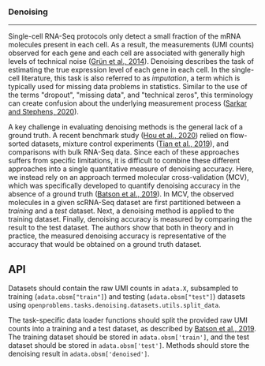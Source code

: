 ### Denoising
---

Single-cell RNA-Seq protocols only detect a small fraction of the mRNA molecules present in each cell. As a result, the measurements (UMI counts) observed for each gene and each cell are associated with generally high levels of technical noise (<a href="https://www.nature.com/articles/nmeth.2930">Grün et al., 2014</a>). Denoising describes the task of estimating the true expression level of each gene in each cell. In the single-cell literature, this task is also referred to as *imputation*, a term which is typically used for missing data problems in statistics. Similar to the use of the terms "dropout", "missing data", and "technical zeros", this terminology can create confusion about the underlying measurement process (<a href="https://www.biorxiv.org/content/10.1101/2020.04.07.030007v2">Sarkar and Stephens, 2020</a>).

A key challenge in evaluating denoising methods is the general lack of a ground truth. A recent benchmark study (<a href="https://genomebiology.biomedcentral.com/articles/10.1186/s13059-020-02132-x">Hou et al., 2020</a>) relied on flow-sorted datasets, mixture control experiments (<a href="https://www.nature.com/articles/s41592-019-0425-8">Tian et al., 2019</a>), and comparisons with bulk RNA-Seq data. Since each of these approaches suffers from specific limitations, it is difficult to combine these different approaches into a single quantitative measure of denoising accuracy. Here, we instead rely on an approach termed molecular cross-validation (MCV), which was specifically developed to quantify denoising accuracy in the absence of a ground truth (<a href="https://www.biorxiv.org/content/10.1101/786269v1">Batson et al., 2019</a>). In MCV, the observed molecules in a given scRNA-Seq dataset are first partitioned between a *training* and a *test* dataset. Next, a denoising method is applied to the training dataset. Finally, denoising accuracy is measured by comparing the result to the test dataset. The authors show that both in theory and in practice, the measured denoising accuracy is representative of the accuracy that would be obtained on a ground truth dataset.

## API

Datasets should contain the raw UMI counts in `adata.X`, subsampled to training (`adata.obsm["train"]`) and testing (`adata.obsm["test"]`) datasets using `openproblems.tasks.denoising.datasets.utils.split_data`.

The task-specific data loader functions should split the provided raw UMI counts into a training and a test dataset, as described by <a href="https://www.biorxiv.org/content/10.1101/786269v1">Batson et al., 2019</a>. The training dataset should be stored in `adata.obsm['train']`, and the test dataset should be stored in `adata.obsm['test']`. Methods should store the denoising result in `adata.obsm['denoised']`.
